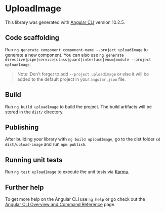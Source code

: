 # UploadImage

This library was generated with [Angular CLI](https://github.com/angular/angular-cli) version 10.2.5.

## Code scaffolding

Run `ng generate component component-name --project uploadImage` to generate a new component. You can also use `ng generate directive|pipe|service|class|guard|interface|enum|module --project uploadImage`.
> Note: Don't forget to add `--project uploadImage` or else it will be added to the default project in your `angular.json` file. 

## Build

Run `ng build uploadImage` to build the project. The build artifacts will be stored in the `dist/` directory.

## Publishing

After building your library with `ng build uploadImage`, go to the dist folder `cd dist/upload-image` and run `npm publish`.

## Running unit tests

Run `ng test uploadImage` to execute the unit tests via [Karma](https://karma-runner.github.io).

## Further help

To get more help on the Angular CLI use `ng help` or go check out the [Angular CLI Overview and Command Reference](https://angular.io/cli) page.
